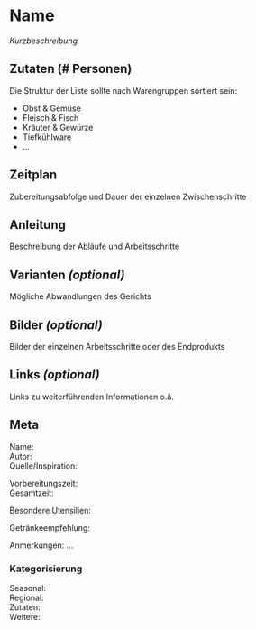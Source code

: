 # Name
*Kurzbeschreibung*

## Zutaten (# Personen)
Die Struktur der Liste sollte nach Warengruppen sortiert sein:

* Obst & Gemüse
* Fleisch & Fisch
* Kräuter & Gewürze
* Tiefkühlware
* ...

## Zeitplan
Zubereitungsabfolge und Dauer der einzelnen Zwischenschritte

## Anleitung
Beschreibung der Abläufe und Arbeitsschritte

## Varianten *(optional)*
Mögliche Abwandlungen des Gerichts

## Bilder *(optional)*
Bilder der einzelnen Arbeitsschritte oder des Endprodukts

## Links *(optional)*
Links zu weiterführenden Informationen o.ä.

## Meta
Name:    
Autor:   
Quelle/Inspiration:   

Vorbereitungszeit:    
Gesamtzeit: 

Besondere Utensilien:   

Getränkeempfehlung:    

Anmerkungen: ...

### Kategorisierung
Seasonal:   
Regional:    
Zutaten:    
Weitere: